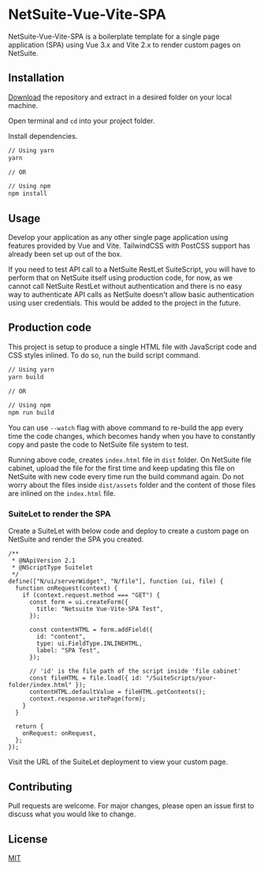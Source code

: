 # NetSuite-Vue-Vite-SPA

NetSuite-Vue-Vite-SPA is a boilerplate template for a single page application (SPA) using Vue 3.x and Vite 2.x to render custom pages on NetSuite.

## Installation

[Download](https://github.com/BibekStha/netsuite-vue-vite-spa/archive/refs/heads/main.zip) the repository and extract in a desired folder on your local machine.

Open terminal and `cd` into your project folder.

Install dependencies.

```bash
// Using yarn
yarn

// OR

// Using npm
npm install
```

## Usage

Develop your application as any other single page application using features provided by Vue and Vite. TailwindCSS with PostCSS support has already been set up out of the box.

If you need to test API call to a NetSuite RestLet SuiteScript, you will have to perform that on NetSuite itself using production code, for now, as we cannot call NetSuite RestLet without authentication and there is no easy way to authenticate API calls as NetSuite doesn't allow basic authentication using user credentials. This would be added to the project in the future.

## Production code

This project is setup to produce a single HTML file with JavaScript code and CSS styles inlined. To do so, run the build script command.

```bash
// Using yarn
yarn build

// OR

// Using npm
npm run build
```

You can use `--watch` flag with above command to re-build the app every time the code changes, which becomes handy when you have to constantly copy and paste the code to NetSuite file system to test.

Running above code, creates `index.html` file in `dist` folder. On NetSuite file cabinet, upload the file for the first time and keep updating this file on NetSuite with new code every time run the build command again. Do not worry about the files inside `dist/assets` folder and the content of those files are inlined on the `index.html` file.

### SuiteLet to render the SPA

Create a SuiteLet with below code and deploy to create a custom page on NetSuite and render the SPA you created.

```JS
/**
 * @NApiVersion 2.1
 * @NScriptType Suitelet
 */
define(["N/ui/serverWidget", "N/file"], function (ui, file) {
  function onRequest(context) {
    if (context.request.method === "GET") {
      const form = ui.createForm({
        title: "Netsuite Vue-Vite-SPA Test",
      });

      const contentHTML = form.addField({
        id: "content",
        type: ui.FieldType.INLINEHTML,
        label: "SPA Test",
      });

      // 'id' is the file path of the script inside 'file cabinet'
      const fileHTML = file.load({ id: "/SuiteScripts/your-folder/index.html" });
      contentHTML.defaultValue = fileHTML.getContents();
      context.response.writePage(form);
    }
  }

  return {
    onRequest: onRequest,
  };
});

```

Visit the URL of the SuiteLet deployment to view your custom page.

## Contributing

Pull requests are welcome. For major changes, please open an issue first to discuss what you would like to change.

## License

[MIT](https://github.com/BibekStha/netsuite-vue-vite-spa/blob/main/LICENSE)
